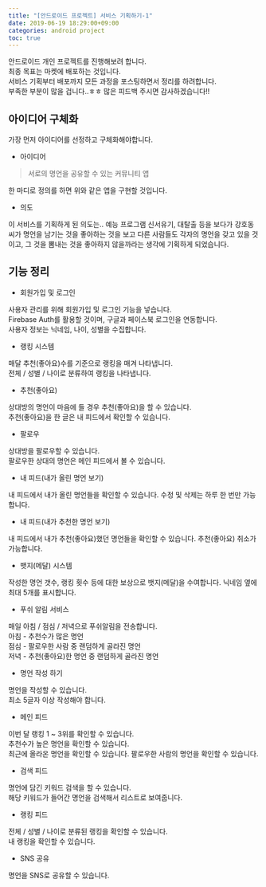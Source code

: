 ```yaml
---
title: "[안드로이드 프로젝트] 서비스 기획하기-1"
date: 2019-06-19 18:29:00+09:00
categories: android project
toc: true
---
```


안드로이드 개인 프로젝트를 진행해보려 합니다.  
최종 목표는 마켓에 배포하는 것입니다.  
서비스 기획부터 배포까지 모든 과정을 포스팅하면서 정리를 하려합니다.  
부족한 부분이 많을 겁니다..ㅎㅎ 많은 피드백 주시면 감사하겠습니다!!

## 아이디어 구체화

가장 먼저 아이디어를 선정하고 구체화해야합니다.  

- 아이디어
 
> 서로의 명언을 공유할 수 있는 커뮤니티 앱

한 마디로 정의를 하면 위와 같은 앱을 구현할 것입니다. 

- 의도

이 서비스를 기획하게 된 의도는.. 예능 프로그램 신서유기, 대탈출 등을 보다가 강호동씨가 명언을 남기는 것을 좋아하는 것을 보고 다른 사람들도 각자의 명언을 갖고 있을 것이고, 그 것을 뽐내는 것을 좋아하지 않을까라는 생각에 기획하게 되었습니다. 

## 기능 정리

- 회원가입 및 로그인

사용자 관리를 위해 회원가입 및 로그인 기능을 넣습니다.  
Firebase Auth를 활용할 것이며, 구글과 페이스북 로그인을 연동합니다.  
사용자 정보는 닉네임, 나이, 성별을 수집합니다.

- 랭킹 시스템

매달 추천(좋아요)수를 기준으로 랭킹을 매겨 나타냅니다.  
전체 / 성별 / 나이로 분류하여 랭킹을 나타냅니다.

- 추천(좋아요)

상대방의 명언이 마음에 들 경우 추천(좋아요)을 할 수 있습니다.  
추천(좋아요)을 한 글은 내 피드에서 확인할 수 있습니다.

- 팔로우

상대방을 팔로우할 수 있습니다.  
팔로우한 상대의 명언은 메인 피드에서 볼 수 있습니다.

- 내 피드(내가 올린 명언 보기)

내 피드에서 내가 올린 명언들을 확인할 수 있습니다.
수정 및 삭제는 하루 한 번만 가능합니다.

- 내 피드(내가 추천한 명언 보기)

내 피드에서 내가 추천(좋아요)했던 명언들을 확인할 수 있습니다.
추천(좋아요) 취소가 가능합니다.

- 뱃지(메달) 시스템

작성한 명언 갯수, 랭킹 횟수 등에 대한 보상으로 뱃지(메달)을 수여합니다.
닉네임 옆에 최대 5개를 표시합니다.

- 푸쉬 알림 서비스

매일 아침 / 점심 / 저녁으로 푸쉬알림을 전송합니다.  
아침 - 추천수가 많은 명언  
점심 - 팔로우한 사람 중 랜덤하게 골라진 명언  
저녁 - 추천(좋아요)한 명언 중 랜덤하게 골라진 명언

- 명언 작성 하기

명언을 작성할 수 있습니다.  
최소 5글자 이상 작성해야 합니다.

- 메인 피드

이번 달 랭킹 1 ~ 3위를 확인할 수 있습니다.  
추천수가 높은 명언을 확인할 수 있습니다.  
최근에 올라온 명언을 확인할 수 있습니다.
팔로우한 사람의 명언을 확인할 수 있습니다.

- 검색 피드

명언에 담긴 키워드 검색을 할 수 있습니다.  
해당 키워드가 들어간 명언을 검색해서 리스트로 보여줍니다.

- 랭킹 피드

전체 / 성별 / 나이로 분류된 랭킹을 확인할 수 있습니다.  
내 랭킹을 확인할 수 있습니다.

- SNS 공유

명언을 SNS로 공유할 수 있습니다.
